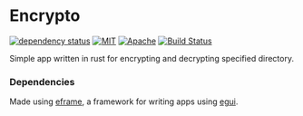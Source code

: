 # Encrypto

[![dependency status](https://deps.rs/repo/github/bombinisss/encrypto/status.svg)](https://deps.rs/repo/github/bombinisss/encrypto) [![MIT](https://img.shields.io/badge/license-MIT-blue.svg)](https://github.com/Bombinisss/Encrypto/blob/master/LICENSE-MIT.txt)
[![Apache](https://img.shields.io/badge/license-Apache-blue.svg)](https://github.com/Bombinisss/Encrypto/blob/master/LICENSE-APACHE.txt) [![Build Status](https://github.com/bombinisss/encrypto/actions/workflows/rust.yml/badge.svg)](https://github.com/bombinisss/encrypto/actions?workflow=Rust)


Simple app written in rust for encrypting and decrypting specified directory.

### Dependencies

Made using [eframe](https://github.com/emilk/egui/tree/master/crates/eframe), a framework for writing apps using [egui](https://github.com/emilk/egui/).